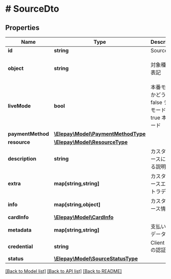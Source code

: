 # # SourceDto

## Properties

Name | Type | Description | Notes
------------ | ------------- | ------------- | -------------
**id** | **string** | Source ID | [optional] 
**object** | **string** | 対象種類の表記 | [optional] [default to 'source']
**liveMode** | **bool** | 本番モードかどうか - false テストモード - true 本番モード | [optional] 
**paymentMethod** | [**\Elepay\Model\PaymentMethodType**](PaymentMethodType.md) |  | [optional] 
**resource** | [**\Elepay\Model\ResourceType**](ResourceType.md) |  | [optional] 
**description** | **string** | カスタマソースに関する説明 | [optional] 
**extra** | **map[string,string]** | カスタマソースエキストラデータ | [optional] 
**info** | **map[string,object]** | カスタマソース情報 | [optional] 
**cardInfo** | [**\Elepay\Model\CardInfo**](CardInfo.md) |  | [optional] 
**metadata** | **map[string,string]** | 支払いメタデータ | [optional] 
**credential** | **string** | Client SDK の認証情報 | [optional] 
**status** | [**\Elepay\Model\SourceStatusType**](SourceStatusType.md) |  | [optional] 

[[Back to Model list]](../../README.md#documentation-for-models) [[Back to API list]](../../README.md#documentation-for-api-endpoints) [[Back to README]](../../README.md)


